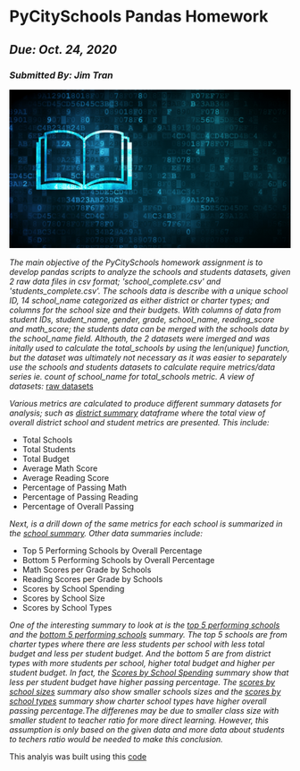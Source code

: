 # PyCitySchools Pandas Homework
## _Due: Oct. 24, 2020_
### _Submitted By: Jim Tran_

![education](Images/education.png)

*The main objective of the PyCitySchools homework assignment is to develop pandas scripts to analyze the schools and students datasets, given 2 raw data files in csv format; 'school_complete.csv' and 'students_complete.csv'.  The schools data is describe with a unique school ID, 14 school_name categorized as either district or charter types; and columns for the school size and their budgets.  With columns of data from student IDs, student_name, gender, grade, school_name, reading_score and math_score; the students data can be merged with the schools data by the school_name field.  Althouth, the 2 datasets were imerged and was initally used to calculate the total_schools by using the len(unique) function, but the dataset was ultimately not necessary as it was easier to separately use the schools and students datasets to calculate require metrics/data series ie. count of school_name for total_schools metric.  A view of datasets:*
[raw datasets](Images/schools_students.png)

*Various metrics are calculated to produce different summary datasets for analysis; such as [district summary](Images/district_summary.png) dataframe where the total view of overall district school and student  metrics are presented.  This include:*
  * Total Schools 
  * Total Students
  * Total Budget
  * Average Math Score
  * Average Reading Score 
  * Percentage of Passing Math 
  * Percentage of Passing Reading
  * Percentage of Overall Passing 

*Next, is a drill down of the same metrics for each school is summarized in the [school summary](Images/school_summary.png).  Other data summaries include:*
  * Top 5 Performing Schools by Overall Percentage
  * Bottom 5 Performing Schools by Overall Percentage 
  * Math Scores per Grade by Schools 
  * Reading Scores per Grade by Schools 
  * Scores by School Spending
  * Scores by School Size
  * Scores by School Types

*One of the interesting summary to look at is the [top 5 performing schools](Images/top_performing.png) and the [bottom 5 performing schools](Images/bottom_performing.png) summary.  The top 5 schools are from charter types where there are less students per school with less total budget and less per student budget.  And the bottom 5 are from district types with more students per school, higher total budget and higher per student budget.  In fact, the [Scores by School Spending](Images/scores_by_spending.png) summary show that less per student budget have higher passing percentage.  The [scores by school sizes](Images/scores_by_size.png) summary also show smaller schools sizes and the [scores by school types](Images/scores_by_types.png) summary show charter school types have higher overall passing percentage.The differenes may be due to smaller class size with smaller student to teacher ratio for more direct learning.  However, this assumption is only based on the given data and more data about students to techers ratio would be needed to make this conclusion.*

This analyis was built using this [code](https://github.com/JimKTran/UofT-BCS-Pandas-Challenge/blob/master/PyCitySchools/PyCitySchools.ipynb)
